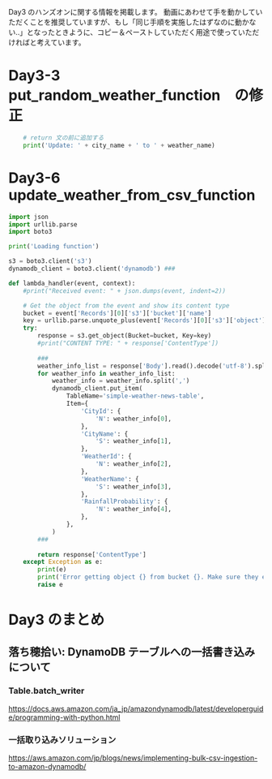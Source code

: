 Day3 のハンズオンに関する情報を掲載します。
動画にあわせて手を動かしていただくことを推奨していますが、もし「同じ手順を実施したはずなのに動かない..」となったときように、コピー＆ペーストしていただく用途で使っていただければと考えています。

# Day3-3 put_random_weather_function　の修正
```py
    # return 文の前に追加する
    print('Update: ' + city_name + ' to ' + weather_name)
```

# Day3-6 update_weather_from_csv_function
```py
import json
import urllib.parse
import boto3

print('Loading function')

s3 = boto3.client('s3')
dynamodb_client = boto3.client('dynamodb') ###

def lambda_handler(event, context):
    #print("Received event: " + json.dumps(event, indent=2))

    # Get the object from the event and show its content type
    bucket = event['Records'][0]['s3']['bucket']['name']
    key = urllib.parse.unquote_plus(event['Records'][0]['s3']['object']['key'], encoding='utf-8')
    try:
        response = s3.get_object(Bucket=bucket, Key=key)
        #print("CONTENT TYPE: " + response['ContentType'])
        
        ###
        weather_info_list = response['Body'].read().decode('utf-8').splitlines()
        for weather_info in weather_info_list:
            weather_info = weather_info.split(',')
            dynamodb_client.put_item(
                TableName='simple-weather-news-table',
                Item={
                    'CityId': {
                        'N': weather_info[0],
                    },
                    'CityName': {
                        'S': weather_info[1],
                    },
                    'WeatherId': {
                        'N': weather_info[2],
                    },
                    'WeatherName': {
                        'S': weather_info[3],
                    },
                    'RainfallProbability': {
                        'N': weather_info[4],
                    },
                },
            )
        ###
        
        return response['ContentType']
    except Exception as e:
        print(e)
        print('Error getting object {} from bucket {}. Make sure they exist and your bucket is in the same region as this function.'.format(key, bucket))
        raise e
```

# Day3 のまとめ
## 落ち穂拾い: DynamoDB テーブルへの一括書き込みについて
### Table.batch_writer
https://docs.aws.amazon.com/ja_jp/amazondynamodb/latest/developerguide/programming-with-python.html
### 一括取り込みソリューション
https://aws.amazon.com/jp/blogs/news/implementing-bulk-csv-ingestion-to-amazon-dynamodb/

